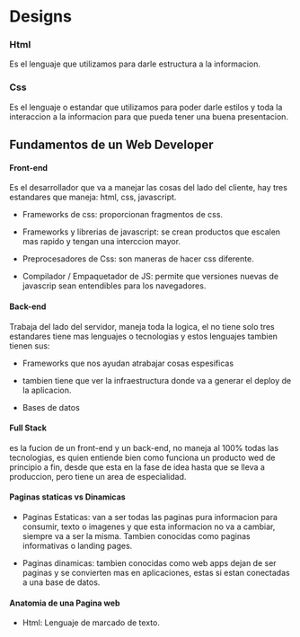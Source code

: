 # Designs

### Html
Es el lenguaje que utilizamos para darle estructura a la
informacion.

### Css
Es el lenguaje o estandar que utilizamos para poder darle
estilos y toda la interaccion a la informacion para que pueda
tener una buena presentacion.

## Fundamentos de un Web Developer

#### Front-end
Es el desarrollador que va a manejar las cosas del lado del
cliente, hay tres estandares que maneja: html, css, javascript.

- Frameworks de css: proporcionan fragmentos de css.

- Frameworks y librerias de javascript: se crean productos que escalen mas rapido y tengan una interccion mayor.

- Preprocesadores de Css: son maneras de hacer css diferente.

- Compilador / Empaquetador de JS: permite que versiones nuevas de javascrip sean entendibles para los navegadores.

#### Back-end
Trabaja del lado del servidor, maneja toda la logica, el no tiene solo tres estandares tiene mas lenguajes o tecnologias y estos lenguajes tambien tienen sus:

- Frameworks que nos ayudan atrabajar cosas espesificas

- tambien tiene que ver la infraestructura donde va a generar el deploy de la aplicacion.

- Bases de datos

#### Full Stack
es la fucion de un front-end y un back-end, no maneja al 100% todas las tecnologias, es quien entiende bien como funciona un producto wed de principio a fin, desde que esta en la fase de idea hasta que se lleva a produccion, pero tiene un area de especialidad.

#### Paginas staticas vs Dinamicas

- Paginas Estaticas: van a ser todas las paginas pura informacion para consumir, texto o 
imagenes y que esta informacion no va a cambiar, siempre va a ser la misma. Tambien conocidas
como paginas informativas o landing pages.

- Paginas dinamicas: tambien conocidas como web apps dejan de ser paginas y se convierten mas en aplicaciones, estas si estan conectadas a una base de datos.

#### Anatomia de una Pagina web

- Html: Lenguaje de marcado de texto.

